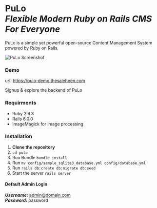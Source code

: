 # PuLo <br><em>Flexible Modern Ruby on Rails CMS For Everyone</em>


PuLo is a simple yet powerful open-source Content Management System powered by Ruby on Rails.

![PuLo Screenshot](https://res.cloudinary.com/dgm5fyoub/image/upload/v1572133040/sbkexz5xi1asrigawmdl.png)

### Demo

url: https://pulo-demo.thesaleheen.com

Signup & explore the backend of PuLo

### Requirments

*  Ruby 2.6.3
*  Rails 6.0.0
*  ImageMagick for image processing

### Installation


1. **Clone the repository** 
2. ```cd pulo```
3. Run Bundle ```bundle install```
4. Run ```mv config/sample_sqlite3_database.yml config/database.yml```
5. Run ```rails db:create db:migrate db:seed```
6. Start the server ```rails server```

#### Default Admin Login

***Username:*** admin@domain.com <br>
***Password:*** password